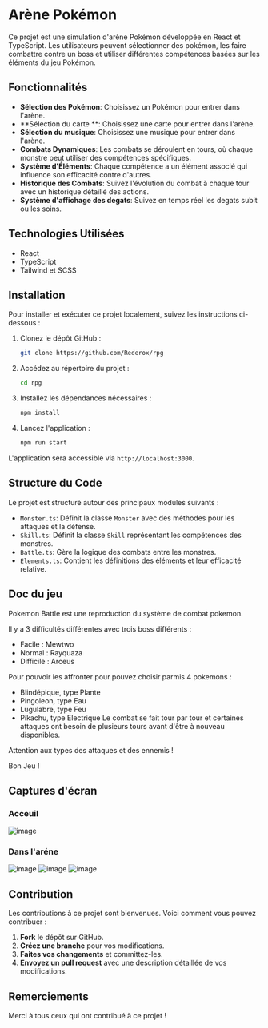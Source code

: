 # Arène Pokémon

Ce projet est une simulation d'arène Pokémon développée en React et TypeScript. Les utilisateurs peuvent sélectionner des pokémon, les faire combattre contre un boss et utiliser différentes compétences basées sur les éléments du jeu Pokémon.

## Fonctionnalités

- **Sélection des Pokémon**: Choisissez un Pokémon pour entrer dans l'arène.
- **Sélection du carte **: Choisissez une carte pour entrer dans l'arène.
- **Sélection du musique**: Choisissez une musique pour entrer dans l'arène.
- **Combats Dynamiques**: Les combats se déroulent en tours, où chaque monstre peut utiliser des compétences spécifiques.
- **Système d'Éléments**: Chaque compétence a un élément associé qui influence son efficacité contre d'autres.
- **Historique des Combats**: Suivez l'évolution du combat à chaque tour avec un historique détaillé des actions.
- **Système d'affichage des degats**: Suivez en temps réel les degats subit ou les soins.

## Technologies Utilisées

- React
- TypeScript
- Tailwind et SCSS

## Installation

Pour installer et exécuter ce projet localement, suivez les instructions ci-dessous :

1. Clonez le dépôt GitHub :
   ```bash
   git clone https://github.com/Rederox/rpg
   ```
2. Accédez au répertoire du projet :
   ```bash
   cd rpg
   ```
3. Installez les dépendances nécessaires :
   ```bash
   npm install
   ```
4. Lancez l'application :
   ```bash
   npm run start
   ```

L'application sera accessible via `http://localhost:3000`.

## Structure du Code

Le projet est structuré autour des principaux modules suivants :

- `Monster.ts`: Définit la classe `Monster` avec des méthodes pour les attaques et la défense.
- `Skill.ts`: Définit la classe `Skill` représentant les compétences des monstres.
- `Battle.ts`: Gère la logique des combats entre les monstres.
- `Elements.ts`: Contient les définitions des éléments et leur efficacité relative.
  
## Doc du jeu

Pokemon Battle est une reproduction du système de combat pokemon.

Il y a 3 difficultés différentes avec trois boss différents :
- Facile : Mewtwo
- Normal : Rayquaza
- Difficile : Arceus

Pour pouvoir les affronter pour pouvez choisir parmis 4 pokemons :
- Blindépique, type Plante
- Pingoleon, type Eau
- Lugulabre, type Feu
- Pikachu, type Electrique
Le combat se fait tour par tour et certaines attaques ont besoin de plusieurs tours avant d'être à nouveau disponibles.

Attention aux types des attaques et des ennemis !

Bon Jeu !

## Captures d'écran

### Acceuil
![image](https://github.com/Rederox/rpg/assets/80551691/2efef700-3d3d-45d6-a0ee-f253a06f97bc)

### Dans l'aréne
![image](https://github.com/Rederox/rpg/assets/80551691/37a313f9-f6f5-46fd-8dd1-94d6b5f3adae)
![image](https://github.com/Rederox/rpg/assets/80551691/d6ec3268-4be5-4d84-8e87-d7df4fbfe788)
![image](https://github.com/Rederox/rpg/assets/80551691/660488ec-8673-49b1-9e15-a3f8d322e11e)

## Contribution

Les contributions à ce projet sont bienvenues. Voici comment vous pouvez contribuer :

1. **Fork** le dépôt sur GitHub.
2. **Créez une branche** pour vos modifications.
3. **Faites vos changements** et committez-les.
4. **Envoyez un pull request** avec une description détaillée de vos modifications.

## Remerciements

Merci à tous ceux qui ont contribué à ce projet !
